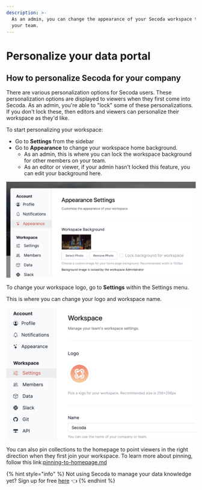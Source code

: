 ```yaml
---
description: >-
  As an admin, you can change the appearance of your Secoda workspace to suit
  your team.
---
```


# Personalize your data portal

## **How to personalize Secoda for your company** <a href="#h_3a4bfd6458" id="h_3a4bfd6458"></a>

There are various personalization options for Secoda users. These personalization options are displayed to viewers when they first come into Secoda. As an admin, you're able to "lock" some of these personalizations. If you don't lock these, then editors and viewers can personalize their workspace as they'd like.&#x20;

To start personalizing your workspace:&#x20;

* Go to **Settings** from the sidebar
* Go to **Appearance** to change your workspace home background.&#x20;
  * As an admin, this is where you can lock the workspace background for other members on your team.&#x20;
  * As an editor or viewer, if your admin hasn't locked this feature, you can edit your background here.&#x20;

![](<../.gitbook/assets/Screen Shot 2022-04-08 at 11.57.54 AM.png>)

To change your workspace logo, go to **Settings** within the Settings menu.&#x20;

This is where you can change your logo and workspace name.&#x20;

![](<../.gitbook/assets/Screen Shot 2022-04-08 at 12.03.20 PM.png>)

You can also pin collections to the homepage to point viewers in the right direction when they first join your workspace. To learn more about pinning, follow this link:[pinning-to-homepage.md](collections/pinning-to-homepage.md "mention")

{% hint style="info" %}
Not using Secoda to manage your data knowledge yet? Sign up for free [here](https://app.secoda.co) 👈
{% endhint %}
